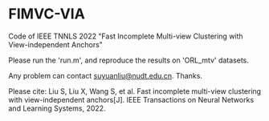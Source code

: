# FIMVC-VIA
Code of IEEE TNNLS 2022 "Fast Incomplete Multi-view Clustering with View-independent Anchors"

Please run the 'run.m', and reproduce the results on 'ORL_mtv' datasets.

Any problem can contact suyuanliu@nudt.edu.cn. Thanks.

Please cite: Liu S, Liu X, Wang S, et al. Fast incomplete multi-view clustering with view-independent anchors[J]. IEEE Transactions on Neural Networks and Learning Systems, 2022.
